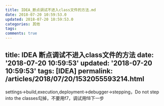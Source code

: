```yaml
---
title: IDEA_断点调试不进入class文件的方法.md
date: 2018-07-20 10:59:53.0
updated: 2018-07-20 10:59:53.0
categories: 其他
tags: 
comments: true
---
```


title: IDEA 断点调试不进入class文件的方法
date: '2018-07-20 10:59:53'
updated: '2018-07-20 10:59:53'
tags: [IDEA]
permalink: /articles/2018/07/20/1532055593214.html
---
settings->build,execution,deployment->debugger->stepping，Do not step into the classes勾掉，不要用f7，调试用f8下一步